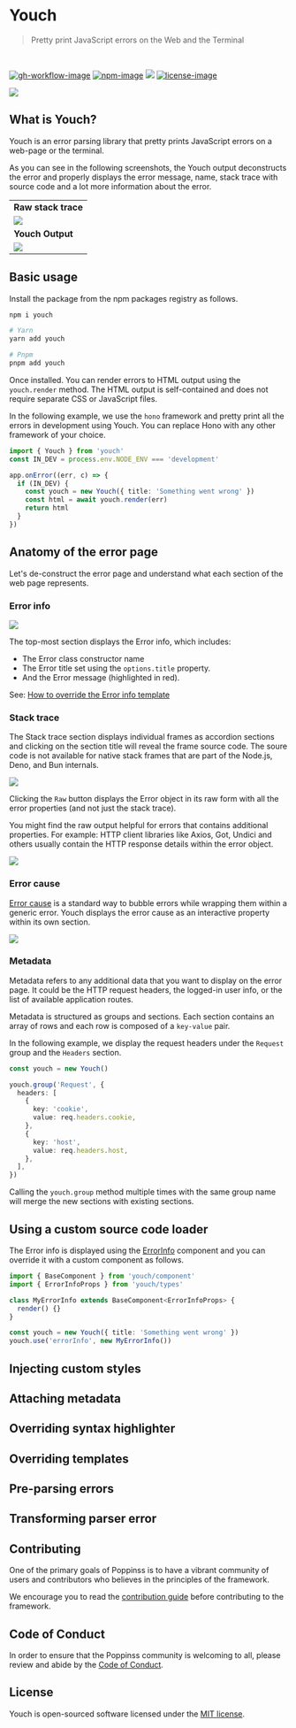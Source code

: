 # Youch

> Pretty print JavaScript errors on the Web and the Terminal

<br />

[![gh-workflow-image]][gh-workflow-url] [![npm-image]][npm-url] ![][typescript-image] [![license-image]][license-url]

![](./assets/banner.png)

## What is Youch?

Youch is an error parsing library that pretty prints JavaScript errors on a web-page or the terminal.

As you can see in the following screenshots, the Youch output deconstructs the error and properly displays the error message, name, stack trace with source code and a lot more information about the error.

<table>
  <tbody>
    <tr>
      <td>
        <strong>Raw stack trace</strong>
      </td>
    </tr>
    <tr>
      <td>
        <img src="./assets/raw-stack-trace.png" />
      </td>
    </tr>
    <tr>
      <td>
        <strong>Youch Output</strong>
      </td>
    </tr>
    <tr>
      <td>
        <img src="./assets/youch-output.jpg" />
      </td>
    </tr>
  </tbody>
<table>

## Basic usage

Install the package from the npm packages registry as follows.

```sh
npm i youch

# Yarn
yarn add youch

# Pnpm
pnpm add youch
```

Once installed. You can render errors to HTML output using the `youch.render` method. The HTML output is self-contained and does not require separate CSS or JavaScript files.

In the following example, we use the `hono` framework and pretty print all the errors in development using Youch. You can replace Hono with any other framework of your choice.

```ts
import { Youch } from 'youch'
const IN_DEV = process.env.NODE_ENV === 'development'

app.onError((err, c) => {
  if (IN_DEV) {
    const youch = new Youch({ title: 'Something went wrong' })
    const html = await youch.render(err)
    return html
  }
})
```

## Anatomy of the error page

Let's de-construct the error page and understand what each section of the web page represents.

### Error info

![](./assets/error-info.png)

The top-most section displays the Error info, which includes:

- The Error class constructor name
- The Error title set using the `options.title` property.
- And the Error message (highlighted in red).

See: [How to override the Error info template]()

### Stack trace

The Stack trace section displays individual frames as accordion sections and clicking on the section title will reveal the frame source code. The soure code is not available for native stack frames that are part of the Node.js, Deno, and Bun internals.

![](./assets/error-stack.png)

Clicking the `Raw` button displays the Error object in its raw form with all the error properties (and not just the stack trace).

You might find the raw output helpful for errors that contains additional properties. For example: HTTP client libraries like Axios, Got, Undici and others usually contain the HTTP response details within the error object.

![](./assets/stack-raw-output.png)

### Error cause

[Error cause](https://developer.mozilla.org/en-US/docs/Web/JavaScript/Reference/Global_Objects/Error/cause) is a standard way to bubble errors while wrapping them within a generic error. Youch displays the error cause as an interactive property within its own section.

![](./assets/error-cause.png)

### Metadata

Metadata refers to any additional data that you want to display on the error page. It could be the HTTP request headers, the logged-in user info, or the list of available application routes.

Metadata is structured as groups and sections. Each section contains an array of rows and each row is composed of a `key-value` pair.

In the following example, we display the request headers under the `Request` group and the `Headers` section.

```ts
const youch = new Youch()

youch.group('Request', {
  headers: [
    {
      key: 'cookie',
      value: req.headers.cookie,
    },
    {
      key: 'host',
      value: req.headers.host,
    },
  ],
})
```

Calling the `youch.group` method multiple times with the same group name will merge the new sections with existing sections.

## Using a custom source code loader

The Error info is displayed using the [ErrorInfo](https://github.com/poppinss/youch/blob/4.x/src/templates/error-info/main.ts) component and you can override it with a custom component as follows.

```ts
import { BaseComponent } from 'youch/component'
import { ErrorInfoProps } from 'youch/types'

class MyErrorInfo extends BaseComponent<ErrorInfoProps> {
  render() {}
}

const youch = new Youch({ title: 'Something went wrong' })
youch.use('errorInfo', new MyErrorInfo())
```

## Injecting custom styles

## Attaching metadata

## Overriding syntax highlighter

## Overriding templates

## Pre-parsing errors

## Transforming parser error

## Contributing

One of the primary goals of Poppinss is to have a vibrant community of users and contributors who believes in the principles of the framework.

We encourage you to read the [contribution guide](https://github.com/poppinss/.github/blob/main/docs/CONTRIBUTING.md) before contributing to the framework.

## Code of Conduct

In order to ensure that the Poppinss community is welcoming to all, please review and abide by the [Code of Conduct](https://github.com/poppinss/.github/blob/main/docs/CODE_OF_CONDUCT.md).

## License

Youch is open-sourced software licensed under the [MIT license](LICENSE.md).

[gh-workflow-image]: https://img.shields.io/github/actions/workflow/status/poppinss/youch/checks.yml?style=for-the-badge
[gh-workflow-url]: https://github.com/poppinss/youch/actions/workflows/checks.yml 'Github action'
[typescript-image]: https://img.shields.io/badge/Typescript-294E80.svg?style=for-the-badge&logo=typescript
[typescript-url]: "typescript"
[npm-image]: https://img.shields.io/npm/v/youch.svg?style=for-the-badge&logo=npm
[npm-url]: https://npmjs.org/package/youch 'npm'
[license-image]: https://img.shields.io/npm/l/youch?color=blueviolet&style=for-the-badge
[license-url]: LICENSE.md 'license'
